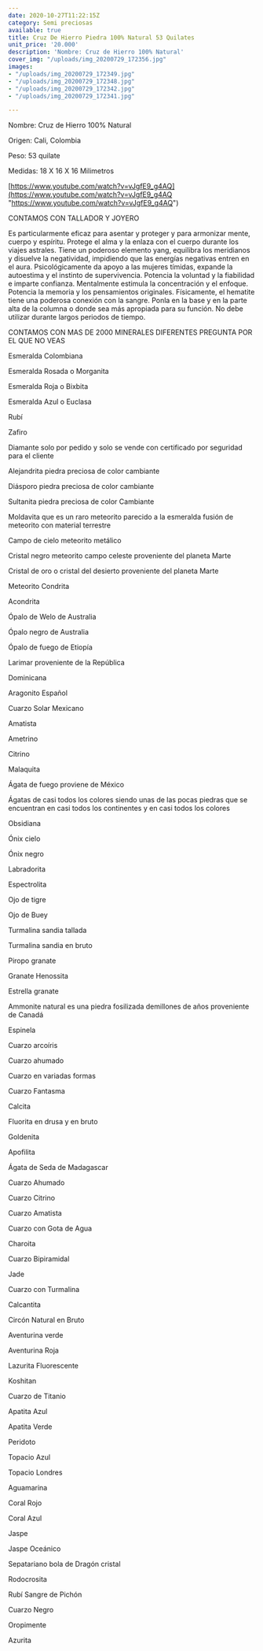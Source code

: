 ```yaml
---
date: 2020-10-27T11:22:15Z
category: Semi preciosas
available: true
title: Cruz De Hierro Piedra 100% Natural 53 Quilates
unit_price: '20.000'
description: 'Nombre: Cruz de Hierro 100% Natural'
cover_img: "/uploads/img_20200729_172356.jpg"
images:
- "/uploads/img_20200729_172349.jpg"
- "/uploads/img_20200729_172348.jpg"
- "/uploads/img_20200729_172342.jpg"
- "/uploads/img_20200729_172341.jpg"

---
```

Nombre: Cruz de Hierro 100% Natural

Origen: Cali, Colombia 

Peso: 53 quilate

Medidas: 18 X 16 X 16 Milimetros

[https://www.youtube.com/watch?v=vJgfE9_g4AQ](https://www.youtube.com/watch?v=vJgfE9_g4AQ "https://www.youtube.com/watch?v=vJgfE9_g4AQ")

CONTAMOS CON TALLADOR Y JOYERO 

Es particularmente eficaz para asentar y proteger y para armonizar mente, cuerpo y espíritu. Protege el alma y la enlaza con el cuerpo durante los viajes astrales. Tiene un poderoso elemento yang, equilibra los meridianos y disuelve la negatividad, impidiendo que las energías negativas entren en el aura. Psicológicamente da apoyo a las mujeres tímidas, expande la autoestima y el instinto de supervivencia. Potencia la voluntad y la fiabilidad e imparte confianza. Mentalmente estimula la concentración y el enfoque. Potencia la memoria y los pensamientos originales. Físicamente, el hematite tiene una poderosa conexión con la sangre. Ponla en la base y en la parte alta de la columna o donde sea más apropiada para su función. No debe utilizar durante largos periodos de tiempo.

CONTAMOS CON MAS DE 2000 MINERALES DIFERENTES PREGUNTA POR EL QUE NO VEAS

Esmeralda Colombiana

Esmeralda Rosada o Morganita

Esmeralda Roja o Bixbita

Esmeralda Azul o Euclasa

Rubí

Zafiro

Diamante solo por pedido y solo se vende con certificado por seguridad para el cliente

Alejandrita piedra preciosa de color cambiante

Diásporo piedra preciosa de color cambiante

Sultanita piedra preciosa de color Cambiante

Moldavita que es un raro meteorito parecido a la esmeralda fusión de meteorito con material terrestre

Campo de cielo meteorito metálico

Cristal negro meteorito campo celeste proveniente del planeta Marte

Cristal de oro o cristal del desierto proveniente del planeta Marte

Meteorito Condrita

Acondrita

Ópalo de Welo de Australia

Ópalo negro de Australia

Ópalo de fuego de Etiopía

Larimar proveniente de la República

Dominicana

Aragonito Español

Cuarzo Solar Mexicano

Amatista

Ametrino

Citrino

Malaquita

Ágata de fuego proviene de México

Ágatas de casi todos los colores siendo unas de las pocas piedras que se encuentran en casi todos los continentes y en casi todos los colores

Obsidiana

Ónix cielo

Ónix negro

Labradorita

Espectrolita

Ojo de tigre

Ojo de Buey

Turmalina sandia tallada

Turmalina sandia en bruto

Piropo granate

Granate Henossita

Estrella granate

Ammonite natural es una piedra fosilizada demillones de años proveniente de Canadá

Espinela

Cuarzo arcoíris

Cuarzo ahumado

Cuarzo en variadas formas

Cuarzo Fantasma

Calcita

Fluorita en drusa y en bruto

Goldenita

Apofilita

Ágata de Seda de Madagascar

Cuarzo Ahumado

Cuarzo Citrino

Cuarzo Amatista

Cuarzo con Gota de Agua

Charoita

Cuarzo Bipiramidal

Jade

Cuarzo con Turmalina

Calcantita

Circón Natural en Bruto

Aventurina verde

Aventurina Roja

Lazurita Fluorescente

Koshitan

Cuarzo de Titanio

Apatita Azul

Apatita Verde

Peridoto

Topacio Azul

Topacio Londres

Aguamarina

Coral Rojo

Coral Azul

Jaspe

Jaspe Oceánico

Sepatariano bola de Dragón cristal

Rodocrosita

Rubí Sangre de Pichón

Cuarzo Negro

Oropimente

Azurita